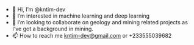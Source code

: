 - 👋 Hi, I’m @kntim-dev
- 👀 I’m interested in machine learning and deep learning
- 💞️ I’m looking to collaborate on geology and mining related projects as I've got a background in mining. 
- 📫 How to reach me kntim-dev@gmail.com or +233555039682

<!---
kntim-dev/kntim-dev is a ✨ special ✨ repository because its `README.md` (this file) appears on your GitHub profile.
You can click the Preview link to take a look at your changes.
--->
